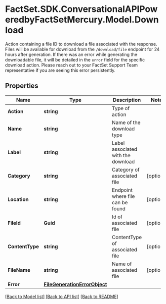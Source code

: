 # FactSet.SDK.ConversationalAPIPoweredbyFactSetMercury.Model.Download
Action containing a file ID to download a file associated with the response. Files will be available for download from the `/download/file` endpoint for 24 hours after generation.  If there was an error while generating the downloadable file, it will be detailed in the `error` field for the specific download action. Please reach out to your FactSet Support Team representative if you are seeing this error persistently.  

## Properties

Name | Type | Description | Notes
------------ | ------------- | ------------- | -------------
**Action** | **string** | Type of action | 
**Name** | **string** | Name of the download type | 
**Label** | **string** | Label associated with the download | 
**Category** | **string** | Category of associated file | [optional] 
**Location** | **string** | Endpoint where file can be found | [optional] 
**FileId** | **Guid** | Id of associated file | [optional] 
**ContentType** | **string** | ContentType of associated file | [optional] 
**FileName** | **string** | Name of associated file | [optional] 
**Error** | [**FileGenerationErrorObject**](FileGenerationErrorObject.md) |  | 

[[Back to Model list]](../README.md#documentation-for-models) [[Back to API list]](../README.md#documentation-for-api-endpoints) [[Back to README]](../README.md)

